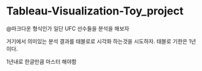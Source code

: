 # Tableau-Visualization-Toy_project
@마크다운 형식인가
일단 UFC 선수들을 분석을 해보자

거기에서 의미있는 분석 결과를 태블로로 시각화 하는것을 시도하자. 태블로 기한은 1년이다.

1년내로 한글만큼 마스터 해야함

